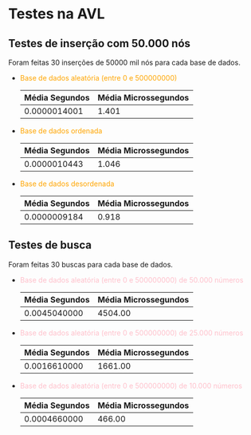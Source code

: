 # Testes na AVL
## Testes de inserção com 50.000 nós
Foram feitas 30 inserções de 50000 mil nós para cada base de dados. 

- <font color="orange">Base de dados aleatória (entre 0 e 500000000)</font>

    | Média Segundos | Média Microssegundos |
    | -------------- | -------------------- |
    | 0.0000014001 | 1.401 |

- <font color="orange">Base de dados ordenada</font>

    | Média Segundos | Média Microssegundos |
    | -------------- | -------------------- |
    | 0.0000010443 | 1.046 |

- <font color="orange">Base de dados desordenada</font>

    | Média Segundos | Média Microssegundos |
    | -------------- | -------------------- |
    | 0.0000009184 | 0.918 |

## Testes de busca
Foram feitas 30 buscas para cada base de dados. 

- <font color="pink">Base de dados aleatória (entre 0 e 500000000) de 50.000 números</font>

    | Média Segundos | Média Microssegundos |
    | -------------- | -------------------- |
    | 0.0045040000 | 4504.00 |

- <font color="pink">Base de dados aleatória (entre 0 e 500000000) de 25.000 números</font>

    | Média Segundos | Média Microssegundos |
    | -------------- | -------------------- |
    | 0.0016610000 | 1661.00 |

- <font color="pink">Base de dados aleatória (entre 0 e 500000000) de 10.000 números</font>

    | Média Segundos | Média Microssegundos |
    | -------------- | -------------------- |
    | 0.0004660000 | 466.00 |